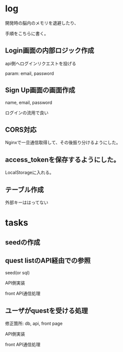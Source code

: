 # log

開発時の脳内のメモリを退避したり、

手順をこちらに書く。

## Login画面の内部ロジック作成

api側へログインリクエストを投げる

param: email, password

## Sign Up画面の画面作成

name, email, password

ログインの流用で良い

## CORS対応

Nginxで一旦通信取得して、その後振り分けるようにした。

## access_tokenを保存するようにした。

LocalStorageに入れる。

## テーブル作成

外部キーははってない

# tasks

## seedの作成

## quest listのAPI経由での参照

seed(or sql)

API側実装

front API通信処理

## ユーザがquestを受ける処理

修正箇所: db, api, front page

API側実装

front API通信処理
